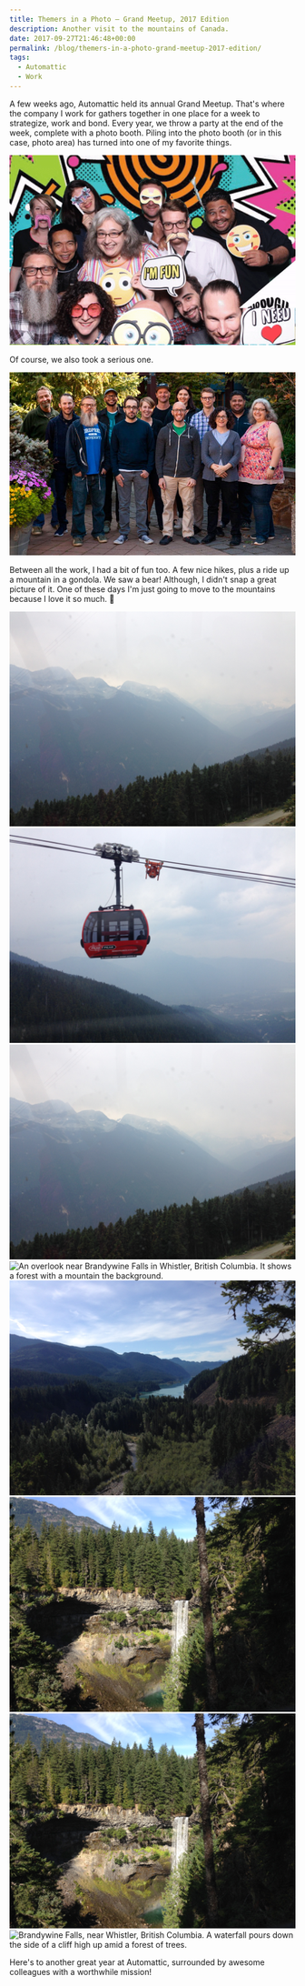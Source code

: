 ```yaml
---
title: Themers in a Photo – Grand Meetup, 2017 Edition
description: Another visit to the mountains of Canada.
date: 2017-09-27T21:46:48+00:00
permalink: /blog/themers-in-a-photo-grand-meetup-2017-edition/
tags:
  - Automattic
  - Work
---
```


A few weeks ago, Automattic held its annual Grand Meetup. That's where the company I work for gathers together in one place for a week to strategize, work and bond. Every year, we throw a party at the end of the week, complete with a photo booth. Piling into the photo booth (or in this case, photo area) has turned into one of my favorite things.

![Many themers posting in a photo both, holding signs, silly props and wearing funny masks and faces.](./grandmeetup2017-2.gif)

Of course, we also took a serious one.

![Group photo of the Automatic Theme Team, 13 people standing in front of trees smiling.](./grandmeetup2017-3.jpg)

Between all the work, I had a bit of fun too. A few nice hikes, plus a ride up a mountain in a gondola. We saw a bear! Although, I didn't snap a great picture of it. One of these days I'm just going to move to the mountains because I love it so much. 🙂

![The fog sets in on a mountain, on one of the peaks while trees line a forest below.](./grandmeetup2017-4.jpg)
![A red ski left in the sky, with a forest of trees in the background.](./grandmeetup2017-5.jpg)
![People standing on a podiums, like at the Olympics, with the rings in the background.](./grandmeetup2017-6.jpg)
![An overlook near Brandywine Falls in Whistler, British Columbia. It shows a forest with a mountain the background.](./grandmeetup2017-7.jpg)
![Daisy Lake, near Whistler, British Columbia.](./grandmeetup2017-8.jpg)
![Brandywine Falls, near Whistler, British Columbia. A waterfall pours down the side of a cliff amid a forest of trees.](./grandmeetup2017-9.jpg)
![Daisy Lake, near Whistler, British Columbia. The lake is peeking between a forst of trees.](./grandmeetup2017-10.jpg)
![Brandywine Falls, near Whistler, British Columbia. A waterfall pours down the side of a cliff high up amid a forest of trees.](./grandmeetup2017-11.jpg)

Here's to another great year at Automattic, surrounded by awesome colleagues with a worthwhile mission!
